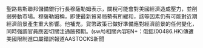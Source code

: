 聖路易斯聯邦儲備銀行行長穆薩勒姆表示，關稅可能會對美國經濟造成壓力，並削弱勞動市場。穆薩勒姆稱，即使最新貿易局勢有所緩和，該等因素仍有可能對近期經濟前景產生重大影響。他補充，貨幣政策已做好準備應對經濟前景的任何變化，同時強調官員應密切關注通脹預期。(sw/t)相關內容EN+：俄鋁(00486.HK)傳遭美國限制進口屬錯誤報道AASTOCKS新聞